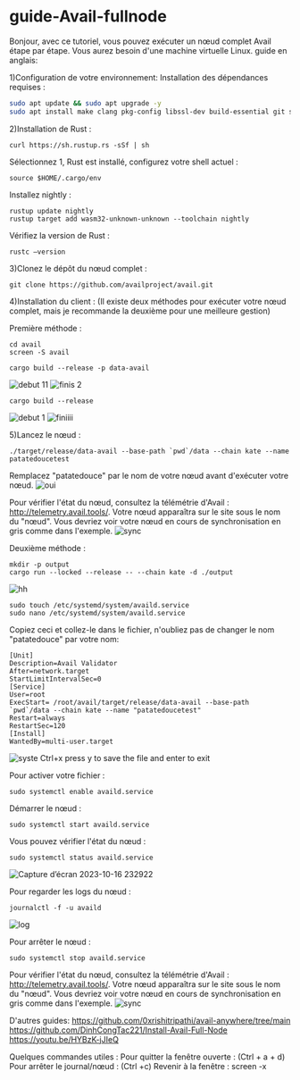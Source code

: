 # guide-Avail-fullnode
Bonjour, avec ce tutoriel, vous pouvez exécuter un nœud complet Avail étape par étape. Vous aurez besoin d'une machine virtuelle Linux.
guide en anglais: 

1)Configuration de votre environnement:
Installation des dépendances requises :
```bash
sudo apt update && sudo apt upgrade -y
sudo apt install make clang pkg-config libssl-dev build-essential git screen protobuf-compiler -y
```

2)Installation de Rust :
```
curl https://sh.rustup.rs -sSf | sh
```
Sélectionnez 1,
Rust est installé, configurez votre shell actuel :
```
source $HOME/.cargo/env
```

Installez nightly :
```
rustup update nightly
rustup target add wasm32-unknown-unknown --toolchain nightly
```

Vérifiez la version de Rust :
```
rustc —version
```

3)Clonez le dépôt du nœud complet :
```
git clone https://github.com/availproject/avail.git
```

4)Installation du client :
(Il existe deux méthodes pour exécuter votre nœud complet, mais je recommande la deuxième pour une meilleure gestion)

Première méthode :
```
cd avail
screen -S avail
```

```
cargo build --release -p data-avail
```

![debut 11](https://github.com/0xpatatedouce/step-by-step-availfullnode/assets/123324096/8d8f5096-adaf-4115-b5e4-829c8c077a21)
![finis 2](https://github.com/0xpatatedouce/step-by-step-availfullnode/assets/123324096/77dcf3a6-c78b-4590-8249-6b06075af4ae)

```
cargo build --release
```

![debut 1](https://github.com/0xpatatedouce/step-by-step-availfullnode/assets/123324096/61fc6b92-8091-4258-81fb-9dd1b7c9646b)
![finiiii](https://github.com/0xpatatedouce/step-by-step-availfullnode/assets/123324096/3c86c379-bc15-48fe-b2b9-87264bcda9b7)

5)Lancez le nœud :
```
./target/release/data-avail --base-path `pwd`/data --chain kate --name patatedoucetest
```

Remplacez "patatedouce" par le nom de votre nœud avant d'exécuter votre nœud.
![oui](https://github.com/0xpatatedouce/step-by-step-availfullnode/assets/123324096/e183e399-6c1e-46f0-9b04-ad616c5d0a35)

Pour vérifier l'état du nœud, consultez la télémétrie d'Avail : http://telemetry.avail.tools/. Votre nœud apparaîtra sur le site sous le nom du "nœud".
Vous devriez voir votre nœud en cours de synchronisation en gris comme dans l'exemple.
![sync](https://github.com/0xpatatedouce/step-by-step-availfullnode/assets/123324096/d69df11f-54cd-4fe8-854d-a8a654e29311)

Deuxième méthode :
```
mkdir -p output
cargo run --locked --release -- --chain kate -d ./output
```
![hh](https://github.com/0xpatatedouce/step-by-step-availfullnode/assets/123324096/f3a366e3-8e5d-45fd-9a16-98e73f800bf2)

```
sudo touch /etc/systemd/system/availd.service
sudo nano /etc/systemd/system/availd.service
```

Copiez ceci et collez-le dans le fichier, n'oubliez pas de changer le nom "patatedouce" par votre nom:
```
[Unit]
Description=Avail Validator
After=network.target
StartLimitIntervalSec=0
[Service]
User=root
ExecStart= /root/avail/target/release/data-avail --base-path `pwd`/data --chain kate --name "patatedoucetest"
Restart=always
RestartSec=120
[Install]
WantedBy=multi-user.target
```

![syste](https://github.com/0xpatatedouce/step-by-step-availfullnode/assets/123324096/807fc945-be3b-43e5-a99c-0ff07d08e2b6)
Ctrl+x press y to save the file and enter to exit

Pour activer votre fichier :
```
sudo systemctl enable availd.service
```

Démarrer le nœud :
```
sudo systemctl start availd.service
```

Vous pouvez vérifier l'état du nœud :
```
sudo systemctl status availd.service
```
![Capture d’écran 2023-10-16 232922](https://github.com/0xpatatedouce/step-by-step-availfullnode/assets/123324096/b4505035-f6fa-4b54-9bc5-d22819f86018)

Pour regarder les logs du nœud :
```
journalctl -f -u availd
```

![log](https://github.com/0xpatatedouce/step-by-step-availfullnode/assets/123324096/48b64c7b-46c5-4fba-b7bd-ac1903f0c151)

Pour arrêter le nœud :
```
sudo systemctl stop availd.service
```

Pour vérifier l'état du nœud, consultez la télémétrie d'Avail : http://telemetry.avail.tools/. Votre nœud apparaîtra sur le site sous le nom du "nœud".
Vous devriez voir votre nœud en cours de synchronisation en gris comme dans l'exemple.
![sync](https://github.com/0xpatatedouce/step-by-step-availfullnode/assets/123324096/d69df11f-54cd-4fe8-854d-a8a654e29311)

D'autres guides:
https://github.com/0xrishitripathi/avail-anywhere/tree/main
https://github.com/DinhCongTac221/Install-Avail-Full-Node
https://youtu.be/HYBzK-jJIeQ

Quelques commandes utiles :
Pour quitter la fenêtre ouverte : (Ctrl + a + d)
Pour arrêter le journal/nœud : (Ctrl +c)
Revenir à la fenêtre : screen -x
